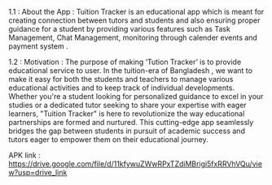 1.1 : About the App :
Tuition Tracker is an educational app which is meant for creating connection between tutors and students and also ensuring proper guidance for a student by providing various features such as Task Management, Chat Management, monitoring through calender events and payment system . 

1.2 : Motivation :
 The purpose of making ‘Tution Tracker’ is to provide educational service to user. In the tuition-era of Bangladesh , we want to make it easy for both the students and teachers to manage various educational activities and to keep track of individual developments. Whether you're a student looking for personalized guidance to excel in your studies or a dedicated tutor seeking to share your expertise with eager learners, "Tuition Tracker" is here to revolutionize the way educational partnerships are formed and nurtured. This cutting-edge app seamlessly bridges the gap between students in pursuit of academic success and tutors eager to empower them on their educational journey.


APK link : 
https://drive.google.com/file/d/11kfywuZWwRPxTZdiMBrigi5fxRRVhVQu/view?usp=drive_link
